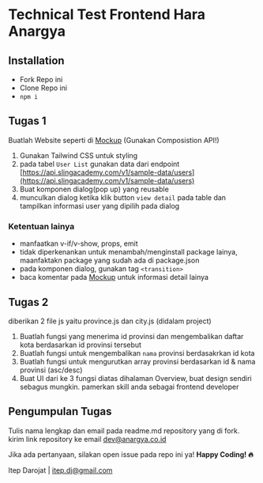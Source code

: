 # Technical Test Frontend Hara Anargya

## Installation
* Fork Repo ini
* Clone Repo ini
* `npm i`
  
## Tugas 1
Buatlah Website seperti di [Mockup](https://www.figma.com/file/YPQ5iCEvLc2CTGVSaTKD8M/Untitled?type=design&mode=design&t=VpTQHHG6PqegCa7B-0) (Gunakan Composistion API!)

1. Gunakan Tailwind CSS untuk styling
2. pada tabel `User List` gunakan data dari endpoint [https://api.slingacademy.com/v1/sample-data/users](https://api.slingacademy.com/v1/sample-data/users)
3. Buat komponen dialog(pop up) yang reusable 
4. munculkan dialog ketika klik button `view detail` pada table dan tampilkan informasi user yang dipilih pada dialog
   
### Ketentuan lainya
* manfaatkan v-if/v-show, props, emit
* tidak diperkenankan untuk menambah/menginstall package lainya, maanfaktakn package yang sudah ada di package.json
* pada komponen dialog, gunakan tag `<transition>`
* baca komentar pada [Mockup](https://www.figma.com/file/YPQ5iCEvLc2CTGVSaTKD8M/Untitled?type=design&mode=design&t=VpTQHHG6PqegCa7B-0) untuk informasi detail lainya

  
 ## Tugas 2
 diberikan 2 file js yaitu province.js dan city.js (didalam project)
1. Buatlah fungsi yang menerima id provinsi dan mengembalikan daftar kota berdasarkan id provinsi tersebut
2. Buatlah fungsi untuk mengembalikan `nama` provinsi berdasakrkan id kota
3. Buatlah fungsi untuk mengurutkan array provinsi berdasarkan id & nama provinsi (asc/desc)
4. Buat UI dari ke 3 fungsi diatas dihalaman Overview, buat design sendiri sebagus mungkin. pamerkan skill anda sebagai frontend developer
   
 ## Pengumpulan Tugas
 Tulis nama lengkap dan email pada readme.md repository yang di fork.
 kirim link repository ke email [dev@anargya.co.id]()

 Jika ada pertanyaan, silakan open issue pada repo ini ya!
 <b>Happy Coding! 🔥</b>

 Itep Darojat | [itep.dj@gmail.com]()
